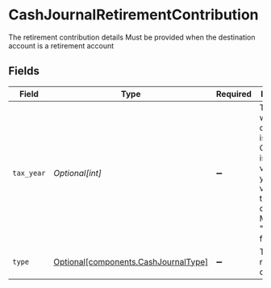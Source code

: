 # CashJournalRetirementContribution

The retirement contribution details Must be provided when the destination account is a retirement account


## Fields

| Field                                                                                                                                                 | Type                                                                                                                                                  | Required                                                                                                                                              | Description                                                                                                                                           | Example                                                                                                                                               |
| ----------------------------------------------------------------------------------------------------------------------------------------------------- | ----------------------------------------------------------------------------------------------------------------------------------------------------- | ----------------------------------------------------------------------------------------------------------------------------------------------------- | ----------------------------------------------------------------------------------------------------------------------------------------------------- | ----------------------------------------------------------------------------------------------------------------------------------------------------- |
| `tax_year`                                                                                                                                            | *Optional[int]*                                                                                                                                       | :heavy_minus_sign:                                                                                                                                    | Tax year for which the contribution is applied. Current year is always valid; prior year is only valid before tax deadline. Must be in "YYYY" format. | 2024                                                                                                                                                  |
| `type`                                                                                                                                                | [Optional[components.CashJournalType]](../../models/components/cashjournaltype.md)                                                                    | :heavy_minus_sign:                                                                                                                                    | The type of retirement contribution.                                                                                                                  | REGULAR                                                                                                                                               |